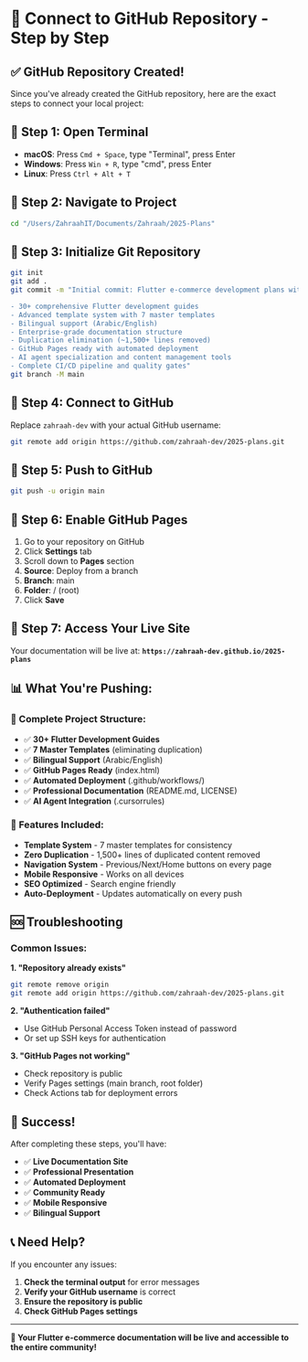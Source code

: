 # 🔗 Connect to GitHub Repository - Step by Step

## ✅ **GitHub Repository Created!**

Since you've already created the GitHub repository, here are the exact steps to connect your local project:

## 🎯 **Step 1: Open Terminal**

- **macOS**: Press `Cmd + Space`, type "Terminal", press Enter
- **Windows**: Press `Win + R`, type "cmd", press Enter
- **Linux**: Press `Ctrl + Alt + T`

## 🎯 **Step 2: Navigate to Project**

```bash
cd "/Users/ZahraahIT/Documents/Zahraah/2025-Plans"
```

## 🎯 **Step 3: Initialize Git Repository**

```bash
git init
git add .
git commit -m "Initial commit: Flutter e-commerce development plans with template system

- 30+ comprehensive Flutter development guides
- Advanced template system with 7 master templates
- Bilingual support (Arabic/English)
- Enterprise-grade documentation structure
- Duplication elimination (~1,500+ lines removed)
- GitHub Pages ready with automated deployment
- AI agent specialization and content management tools
- Complete CI/CD pipeline and quality gates"
git branch -M main
```

## 🎯 **Step 4: Connect to GitHub**

Replace `zahraah-dev` with your actual GitHub username:

```bash
git remote add origin https://github.com/zahraah-dev/2025-plans.git
```

## 🎯 **Step 5: Push to GitHub**

```bash
git push -u origin main
```

## 🎯 **Step 6: Enable GitHub Pages**

1. Go to your repository on GitHub
2. Click **Settings** tab
3. Scroll down to **Pages** section
4. **Source**: Deploy from a branch
5. **Branch**: main
6. **Folder**: / (root)
7. Click **Save**

## 🎯 **Step 7: Access Your Live Site**

Your documentation will be live at:
**`https://zahraah-dev.github.io/2025-plans`**

## 📊 **What You're Pushing:**

### **📁 Complete Project Structure:**
- ✅ **30+ Flutter Development Guides**
- ✅ **7 Master Templates** (eliminating duplication)
- ✅ **Bilingual Support** (Arabic/English)
- ✅ **GitHub Pages Ready** (index.html)
- ✅ **Automated Deployment** (.github/workflows/)
- ✅ **Professional Documentation** (README.md, LICENSE)
- ✅ **AI Agent Integration** (.cursorrules)

### **🎨 Features Included:**
- **Template System** - 7 master templates for consistency
- **Zero Duplication** - 1,500+ lines of duplicated content removed
- **Navigation System** - Previous/Next/Home buttons on every page
- **Mobile Responsive** - Works on all devices
- **SEO Optimized** - Search engine friendly
- **Auto-Deployment** - Updates automatically on every push

## 🆘 **Troubleshooting**

### **Common Issues:**

**1. "Repository already exists"**
```bash
git remote remove origin
git remote add origin https://github.com/zahraah-dev/2025-plans.git
```

**2. "Authentication failed"**
- Use GitHub Personal Access Token instead of password
- Or set up SSH keys for authentication

**3. "GitHub Pages not working"**
- Check repository is public
- Verify Pages settings (main branch, root folder)
- Check Actions tab for deployment errors

## 🎉 **Success!**

After completing these steps, you'll have:

- ✅ **Live Documentation Site**
- ✅ **Professional Presentation**
- ✅ **Automated Deployment**
- ✅ **Community Ready**
- ✅ **Mobile Responsive**
- ✅ **Bilingual Support**

## 📞 **Need Help?**

If you encounter any issues:

1. **Check the terminal output** for error messages
2. **Verify your GitHub username** is correct
3. **Ensure the repository is public**
4. **Check GitHub Pages settings**

---

**🚀 Your Flutter e-commerce documentation will be live and accessible to the entire community!**
